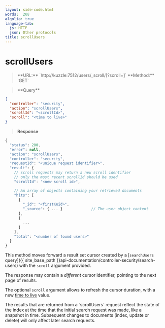 ```yaml
---
layout: side-code.html
words:  208
algolia: true
language-tab:
  js: HTTP
  json: Other protocols
title: scrollUsers
---
```



# scrollUsers



<blockquote class="js">
<p>
**URL:** `http://kuzzle:7512/users/_scroll/<scrollId>[?scroll=<time to live>]`  
**Method:** `GET`
</p>
</blockquote>

<blockquote class="json">
<p>
**Query**
</p>
</blockquote>

```json
{
  "controller": "security",
  "action": "scrollUsers",
  "scrollId": "<scrollId>",
  "scroll": "<time to live>"
}
```

>**Response**

```javascript
{
  "status": 200,                     
  "error": null,                     
  "action": "scrollUsers",
  "controller": "security",
  "requestId": "<unique request identifier>",
  "result": {
    // scroll requests may return a new scroll identifier
    // only the most recent scrollId should be used
    "scrollId": "<new scroll id>",

    // An array of objects containing your retrieved documents
    "hits": [
      {
        "_id": "<firstKuid>",
        "_source": { ... }             // The user object content
      },
      {
        ...
      }
    ],
    "total": "<number of found users>"
  }
}
```

This method moves forward a result set cursor created by a [`searchUsers` query]({{ site_base_path }}api-documentation/controller-security/search-users) with the `scroll` argument provided.

The response may contain a *different* cursor identifier, pointing to the next page of results.

The optional `scroll` argument allows to refresh the cursor duration, with a new [time to live](https://www.elastic.co/guide/en/elasticsearch/reference/current/common-options.html#time-units) value.

<aside class="warning">
  The results that are returned from a `scrollUsers` request reflect the state of the index at the time
  that the initial search request was made, like a snapshot in time. Subsequent changes
  to documents (index, update or delete) will only affect later search requests.
</aside>
